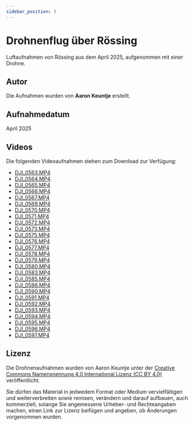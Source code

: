 ```yaml
---
sidebar_position: 3
---
```


# Drohnenflug über Rössing

Luftaufnahmen von Rössing aus dem April 2025, aufgenommen mit einer Drohne.

## Autor

Die Aufnahmen wurden von **Aaron Keuntje** erstellt.

## Aufnahmedatum

April 2025

## Videos

Die folgenden Videoaufnahmen stehen zum Download zur Verfügung:

- [DJI_0563.MP4](https://git-lfs-s3-proxy.levinkeller.de/download/55cc83f23e037bd90f4eaa704063a40a520ea445f369e7c2e625f80a16593419/DJI_0563.MP4?keyId=003e082692b55760000000002&appKey=K0036M%2BYZ4SkZF6pPZrHtlPI%2Bz8dIME)
- [DJI_0564.MP4](https://git-lfs-s3-proxy.levinkeller.de/download/573dc19fa62cf8fea461acc62b9e78f0eb52733349aafe5c3298e4e0031d63b0/DJI_0564.MP4?keyId=003e082692b55760000000002&appKey=K0036M%2BYZ4SkZF6pPZrHtlPI%2Bz8dIME)
- [DJI_0565.MP4](https://git-lfs-s3-proxy.levinkeller.de/download/6ec5967897f64c73720e78f5cbea9eb158a6f6117d532c50b3ca5823572c22e8/DJI_0565.MP4?keyId=003e082692b55760000000002&appKey=K0036M%2BYZ4SkZF6pPZrHtlPI%2Bz8dIME)
- [DJI_0566.MP4](https://git-lfs-s3-proxy.levinkeller.de/download/23b9e46942b94f619f5b85f9d708f884873fcef107834d71dae6b500a3c8d5f9/DJI_0566.MP4?keyId=003e082692b55760000000002&appKey=K0036M%2BYZ4SkZF6pPZrHtlPI%2Bz8dIME)
- [DJI_0567.MP4](https://git-lfs-s3-proxy.levinkeller.de/download/5dec9ba79ccd398abc78ac34ca31bf7a44334bfe3d03ee2ce21cbceb5fcbaf8c/DJI_0567.MP4?keyId=003e082692b55760000000002&appKey=K0036M%2BYZ4SkZF6pPZrHtlPI%2Bz8dIME)
- [DJI_0569.MP4](https://git-lfs-s3-proxy.levinkeller.de/download/f8ef896317f5b040c01430499265dd8829ef4ab820bf98da8913454100586f38/DJI_0569.MP4?keyId=003e082692b55760000000002&appKey=K0036M%2BYZ4SkZF6pPZrHtlPI%2Bz8dIME)
- [DJI_0570.MP4](https://git-lfs-s3-proxy.levinkeller.de/download/04e3b1485e365ccc42b542126b4bcd41ff7fd3692e77c48036ba7addbd8407b9/DJI_0570.MP4?keyId=003e082692b55760000000002&appKey=K0036M%2BYZ4SkZF6pPZrHtlPI%2Bz8dIME)
- [DJI_0571.MP4](https://git-lfs-s3-proxy.levinkeller.de/download/a6f9b06913b06927d9eef6818fc2104bb933818a5c38e9f8ef6c679c0b854cde/DJI_0571.MP4?keyId=003e082692b55760000000002&appKey=K0036M%2BYZ4SkZF6pPZrHtlPI%2Bz8dIME)
- [DJI_0572.MP4](https://git-lfs-s3-proxy.levinkeller.de/download/d64523fafdb5bbd6c937ec179d270067be831b2b42866708a4b7bc707e84a8be/DJI_0572.MP4?keyId=003e082692b55760000000002&appKey=K0036M%2BYZ4SkZF6pPZrHtlPI%2Bz8dIME)
- [DJI_0573.MP4](https://git-lfs-s3-proxy.levinkeller.de/download/6d9dd524950f0a5a51a1e203a4cb34d78f48e0f999a3ede081e791cf6a846224/DJI_0573.MP4?keyId=003e082692b55760000000002&appKey=K0036M%2BYZ4SkZF6pPZrHtlPI%2Bz8dIME)
- [DJI_0575.MP4](https://git-lfs-s3-proxy.levinkeller.de/download/183f872204c1804adcaf67c31a3c7a07eeb642e16b54f986577c74b5cfb439b8/DJI_0575.MP4?keyId=003e082692b55760000000002&appKey=K0036M%2BYZ4SkZF6pPZrHtlPI%2Bz8dIME)
- [DJI_0576.MP4](https://git-lfs-s3-proxy.levinkeller.de/download/34785a50fcb6a184b6e9b751f51b47895980cc2fc3d85a6bd00e7de8c9b8df3e/DJI_0576.MP4?keyId=003e082692b55760000000002&appKey=K0036M%2BYZ4SkZF6pPZrHtlPI%2Bz8dIME)
- [DJI_0577.MP4](https://git-lfs-s3-proxy.levinkeller.de/download/98c82edafd194c3dc5e025221b54f1c569e2837b9bcef70809dd66452a8f6959/DJI_0577.MP4?keyId=003e082692b55760000000002&appKey=K0036M%2BYZ4SkZF6pPZrHtlPI%2Bz8dIME)
- [DJI_0578.MP4](https://git-lfs-s-proxy.levinkeller.de/download/158c3b97b23a23151c0d09ac1cccd5d5f679ae7a79c215722aff43c1d2e3c703/DJI_0578.MP4?keyId=003e082692b55760000000002&appKey=K0036M%2BYZ4SkZF6pPZrHtlPI%2Bz8dIME)
- [DJI_0579.MP4](https://git-lfs-s3-proxy.levinkeller.de/download/20d0e42aeea2d3b7ea13a0031364e4bf8f337e2e908c20c474e56f69efc3c26d/DJI_0579.MP4?keyId=003e082692b55760000000002&appKey=K0036M%2BYZ4SkZF6pPZrHtlPI%2Bz8dIME)
- [DJI_0580.MP4](https://git-lfs-s3-proxy.levinkeller.de/download/03b7c1e2b8b6bcb21b67acf4ba3c065efaa6a6ef81f83147c14fe4cfefd53d4f/DJI_0580.MP4?keyId=003e082692b55760000000002&appKey=K0036M%2BYZ4SkZF6pPZrHtlPI%2Bz8dIME)
- [DJI_0583.MP4](https://git-lfs-s3-proxy.levinkeller.de/download/3057bc0a88201e390f4a25f36bc0b959f8a44d75be49600fba27aa5a66868e88/DJI_0583.MP4?keyId=003e082692b55760000000002&appKey=K0036M%2BYZ4SkZF6pPZrHtlPI%2Bz8dIME)
- [DJI_0585.MP4](https://git-lfs-s3-proxy.levinkeller.de/download/5424fe9da06f243eb029654849e48d6ad17b235433a04670de804a19697c25f7/DJI_0585.MP4?keyId=003e082692b55760000000002&appKey=K0036M%2BYZ4SkZF6pPZrHtlPI%2Bz8dIME)
- [DJI_0586.MP4](https://git-lfs-s3-proxy.levinkeller.de/download/850930c3a48023fdf9dbaddba5d86c5af90b734b9a3c9ad1baffdd380b03367e/DJI_0586.MP4?keyId=003e082692b55760000000002&appKey=K0036M%2BYZ4SkZF6pPZrHtlPI%2Bz8dIME)
- [DJI_0590.MP4](https://git-lfs-s3-proxy.levinkeller.de/download/1fcf27611eae7bab347dde1b191e768e3a767aa07b8d65a801e2d6c1f7ca2792/DJI_0590.MP4?keyId=003e082692b55760000000002&appKey=K0036M%2BYZ4SkZF6pPZrHtlPI%2Bz8dIME)
- [DJI_0591.MP4](https://git-lfs-s3-proxy.levinkeller.de/download/d848477f43930b191b4901348c57e46557c09063af29d223ce68dfb1c9be0f77/DJI_0591.MP4?keyId=003e082692b55760000000002&appKey=K0036M%2BYZ4SkZF6pPZrHtlPI%2Bz8dIME)
- [DJI_0592.MP4](https://git-lfs-s3-proxy.levinkeller.de/download/38d735c1d55ce919791d79f87e38da241296fd5b676b1cf91dc91efd06dd9eae/DJI_0592.MP4?keyId=003e082692b55760000000002&appKey=K0036M%2BYZ4SkZF6pPZrHtlPI%2Bz8dIME)
- [DJI_0593.MP4](https://git-lfs-s3-proxy.levinkeller.de/download/92c6068a9800c0cd0caab717cf8292fd5b755819d8b4a9d3a342eb326372170e/DJI_0593.MP4?keyId=003e082692b55760000000002&appKey=K0036M%2BYZ4SkZF6pPZrHtlPI%2Bz8dIME)
- [DJI_0594.MP4](https://git-lfs-s3-proxy.levinkeller.de/download/18f4a6a89c166cbf488ac664c8cdcf4b12c7ac45f7e3953eb01817964cd8e898/DJI_0594.MP4?keyId=003e082692b55760000000002&appKey=K0036M%2BYZ4SkZF6pPZrHtlPI%2Bz8dIME)
- [DJI_0595.MP4](https://git-lfs-s3-proxy.levinkeller.de/download/ca6680f7b0d5bd64a7f514dddc39e86db887676d7f1582b381e56113f5dea6c6/DJI_0595.MP4?keyId=003e082692b55760000000002&appKey=K0036M%2BYZ4SkZF6pPZrHtlPI%2Bz8dIME)
- [DJI_0596.MP4](https://git-lfs-s3-proxy.levinkeller.de/download/753e66edefea6010e86443e35cfb9f1f321c48d9048e2fda1d3656f582638ce5/DJI_0596.MP4?keyId=003e082692b55760000000002&appKey=K0036M%2BYZ4SkZF6pPZrHtlPI%2Bz8dIME)
- [DJI_0597.MP4](https://git-lfs-s3-proxy.levinkeller.de/download/7359271b35bcc59953b5d48e4f3f25b1c505b7270650287790cb9e4b8e646e04/DJI_0597.MP4?keyId=003e082692b55760000000002&appKey=K0036M%2BYZ4SkZF6pPZrHtlPI%2Bz8dIME)

## Lizenz

Die Drohnenaufnahmen wurden von Aaron Keuntje unter der [Creative Commons Namensnennung 4.0 International Lizenz (CC BY 4.0)](https://creativecommons.org/licenses/by/4.0/deed.de) veröffentlicht.

Sie dürfen das Material in jedwedem Format oder Medium vervielfältigen und weiterverbreiten sowie remixen, verändern und darauf aufbauen, auch kommerziell, solange Sie angemessene Urheber- und Rechteangaben machen, einen Link zur Lizenz beifügen und angeben, ob Änderungen vorgenommen wurden.

